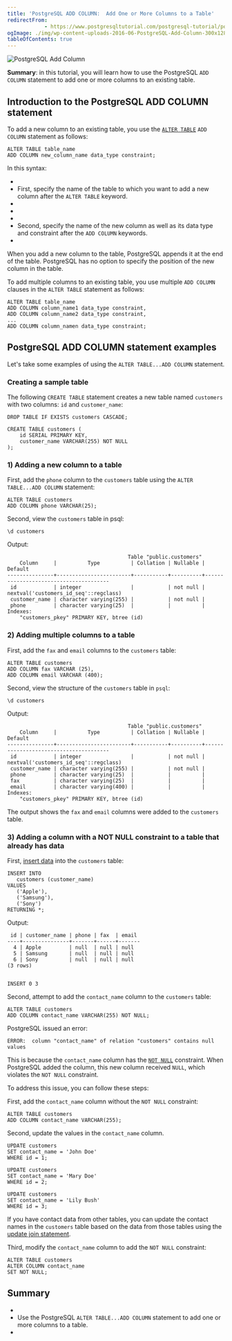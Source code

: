 ```yaml
---
title: 'PostgreSQL ADD COLUMN:  Add One or More Columns to a Table'
redirectFrom: 
            - https://www.postgresqltutorial.com/postgresql-tutorial/postgresql-add-column/
ogImage: ./img/wp-content-uploads-2016-06-PostgreSQL-Add-Column-300x128.png
tableOfContents: true
---
```



![PostgreSQL Add Column](./img/wp-content-uploads-2016-06-PostgreSQL-Add-Column-300x128.png)





**Summary**: in this tutorial, you will learn how to use the PostgreSQL `ADD COLUMN` statement to add one or more columns to an existing table.





## Introduction to the PostgreSQL ADD COLUMN statement





To add a new column to an existing table, you use the [`ALTER TABLE`](https://www.postgresqltutorial.com/postgresql-tutorial/postgresql-alter-table/) `ADD COLUMN` statement as follows:





```
ALTER TABLE table_name
ADD COLUMN new_column_name data_type constraint;
```





In this syntax:





- 
- First, specify the name of the table to which you want to add a new column after the `ALTER TABLE` keyword.
- 
-
- 
- Second, specify the name of the new column as well as its data type and constraint after the `ADD COLUMN` keywords.
- 





When you add a new column to the table, PostgreSQL appends it at the end of the table. PostgreSQL has no option to specify the position of the new column in the table.





To add multiple columns to an existing table, you use multiple `ADD COLUMN` clauses in the `ALTER TABLE` statement as follows:





```
ALTER TABLE table_name
ADD COLUMN column_name1 data_type constraint,
ADD COLUMN column_name2 data_type constraint,
...
ADD COLUMN column_namen data_type constraint;
```





## PostgreSQL ADD COLUMN statement examples





Let's take some examples of using the `ALTER TABLE...ADD COLUMN` statement.





### Creating a sample table





The following `CREATE TABLE` statement creates a new table named `customers` with two columns: `id` and `customer_name`:





```
DROP TABLE IF EXISTS customers CASCADE;

CREATE TABLE customers (
    id SERIAL PRIMARY KEY,
    customer_name VARCHAR(255) NOT NULL
);
```





### 1) Adding a new column to a table





First, add the `phone` column to the `customers` table using the `ALTER TABLE...ADD COLUMN` statement:





```
ALTER TABLE customers
ADD COLUMN phone VARCHAR(25);
```





Second, view the `customers` table in psql:





```
\d customers
```





Output:





```
                                       Table "public.customers"
    Column     |          Type          | Collation | Nullable |                Default
---------------+------------------------+-----------+----------+---------------------------------------
 id            | integer                |           | not null | nextval('customers_id_seq'::regclass)
 customer_name | character varying(255) |           | not null |
 phone         | character varying(25)  |           |          |
Indexes:
    "customers_pkey" PRIMARY KEY, btree (id)
```





### 2) Adding multiple columns to a table





First, add the `fax` and `email` columns to the `customers` table:





```
ALTER TABLE customers
ADD COLUMN fax VARCHAR (25),
ADD COLUMN email VARCHAR (400);
```





Second, view the structure of the `customers` table in `psql`:





```
\d customers
```





Output:





```
                                       Table "public.customers"
    Column     |          Type          | Collation | Nullable |                Default
---------------+------------------------+-----------+----------+---------------------------------------
 id            | integer                |           | not null | nextval('customers_id_seq'::regclass)
 customer_name | character varying(255) |           | not null |
 phone         | character varying(25)  |           |          |
 fax           | character varying(25)  |           |          |
 email         | character varying(400) |           |          |
Indexes:
    "customers_pkey" PRIMARY KEY, btree (id)
```





The output shows the `fax` and `email` columns were added to the `customers` table.





### 3) Adding a column with a NOT NULL constraint to a table that already has data





First, [insert data](https://www.postgresqltutorial.com/postgresql-tutorial/postgresql-insert/) into the `customers` table:





```
INSERT INTO
   customers (customer_name)
VALUES
   ('Apple'),
   ('Samsung'),
   ('Sony')
RETURNING *;
```





Output:





```
 id | customer_name | phone | fax  | email
----+---------------+-------+------+-------
  4 | Apple         | null  | null | null
  5 | Samsung       | null  | null | null
  6 | Sony          | null  | null | null
(3 rows)


INSERT 0 3
```





Second, attempt to add the `contact_name` column to the `customers` table:





```
ALTER TABLE customers
ADD COLUMN contact_name VARCHAR(255) NOT NULL;
```





PostgreSQL issued an error:





```
ERROR:  column "contact_name" of relation "customers" contains null values
```





This is because the `contact_name` column has the [`NOT NULL`](https://www.postgresqltutorial.com/postgresql-tutorial/postgresql-not-null-constraint/) constraint. When PostgreSQL added the column, this new column received `NULL`, which violates the `NOT NULL` constraint.





To address this issue, you can follow these steps:





First, add the `contact_name` column without the `NOT NULL` constraint:





```
ALTER TABLE customers
ADD COLUMN contact_name VARCHAR(255);
```





Second, update the values in the `contact_name` column.





```
UPDATE customers
SET contact_name = 'John Doe'
WHERE id = 1;

UPDATE customers
SET contact_name = 'Mary Doe'
WHERE id = 2;

UPDATE customers
SET contact_name = 'Lily Bush'
WHERE id = 3;
```





If you have contact data from other tables, you can update the contact names in the `customers` table based on the data from those tables using the [update join statement](https://www.postgresqltutorial.com/postgresql-tutorial/postgresql-update-join/).





Third, modify the `contact_name` column to add the `NOT NULL` constraint:





```
ALTER TABLE customers
ALTER COLUMN contact_name
SET NOT NULL;
```





## Summary





- 
- Use the PostgreSQL `ALTER TABLE...ADD COLUMN` statement to add one or more columns to a table.
- 


